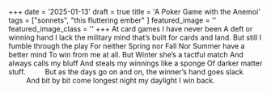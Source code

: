 +++
date = '2025-01-13'
draft = true
title = 'A Poker Game with the Anemoi'
tags = ["sonnets", "this fluttering ember" ]
featured_image = ''
featured_image_class = ''
+++
At card games I have never been
A deft or winning hand 
I lack the military mind 
that’s built for cards and land. 
But still I fumble through the play
For neither Spring nor Fall
Nor Summer have a better mind 
To win from me at all. 
But Winter she’s a tactful match 
And always calls my bluff 
And steals my winnings like a sponge 
Of darker matter stuff. 
<span style="margin-left:2.5em;">But as the days go on and on, the winner’s hand goes slack</span>
<span style="margin-left:2.5em;">And bit by bit come longest night my daylight I win back.</span>
